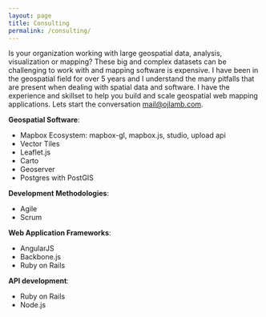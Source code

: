 ```yaml
---
layout: page
title: Consulting
permalink: /consulting/
---
```


Is your organization working with large geospatial data, analysis, visualization or mapping? These big and complex datasets can be challenging to work with and mapping software is expensive. I have been in the geospatial field for over 5 years and I understand the many pitfalls that are present when dealing with spatial data and software. I have the experience and skillset to help you build and scale geospatial web mapping applications. Lets start the conversation [mail@ojlamb.com](mailto:mail@ojlamb.com).

__Geospatial Software__:
* Mapbox Ecosystem: mapbox-gl, mapbox.js, studio, upload api
* Vector Tiles
* Leaflet.js
* Carto
* Geoserver
* Postgres with PostGIS

__Development Methodologies__:
* Agile
* Scrum

__Web Application Frameworks__:
* AngularJS
* Backbone.js
* Ruby on Rails

__API development__:
* Ruby on Rails
* Node.js
